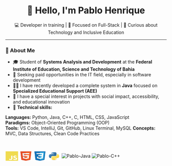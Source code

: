 <h1 align="center">👋 Hello, I'm Pablo Henrique</h1>

<p align="center">
  💻 Developer in training | 🎯 Focused on Full-Stack | 🚀 Curious about Technology and Inclusive Education
</p>

---

### 🧠  About Me

- 🎓 Student of **Systems Analysis and Development** at the **Federal Institute of Education, Science and Technology of Bahia**
- 💼 Seeking paid opportunities in the IT field, especially in software development
- 👨‍💻 I have recently developed a complete system in **Java** focused on **Specialized Educational Support (AEE)**
- 📌 I have a special interest in projects with social impact, accessibility, and educational innovation
- 🧰 **Technical skills:**

**Languages:** Python, Java, C++, C, HTML, CSS, JavaScript  
**Paradigms:** Object-Oriented Programming (OOP)  
**Tools:** VS Code, IntelliJ, Git, GitHub, Linux Terminal, MySQL
**Concepts:** MVC, Data Structures, Clean Code Practices

##
  <div style="display: inline_block"><br>
  <img align="center" alt="Pablo-Js" height="30" width="40" src="https://raw.githubusercontent.com/devicons/devicon/master/icons/javascript/javascript-plain.svg">
  <img align="center" alt="Pablo-HTML" height="30" width="40" src="https://raw.githubusercontent.com/devicons/devicon/master/icons/html5/html5-original.svg">
  <img align="center" alt="Pablo-CSS" height="30" width="40" src="https://raw.githubusercontent.com/devicons/devicon/master/icons/css3/css3-original.svg">
  <img align="center" alt="Pablo-Python" height="30" width="40" src="https://raw.githubusercontent.com/devicons/devicon/master/icons/python/python-original.svg">
  <img align="center" alt="Pablo-Java" height="30" width="40" src="https://cdn.jsdelivr.net/gh/devicons/devicon@latest/icons/java/java-original.svg">
  <img align="center" alt="Pablo-C++" height="30" width="40" src="https://cdn.jsdelivr.net/gh/devicons/devicon@latest/icons/cplusplus/cplusplus-original.svg">
</div>
